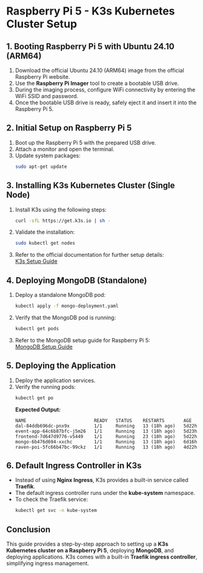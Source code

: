 # Raspberry Pi 5 - K3s Kubernetes Cluster Setup

## 1. Booting Raspberry Pi 5 with Ubuntu 24.10 (ARM64)
1. Download the official Ubuntu 24.10 (ARM64) image from the official Raspberry Pi website.
2. Use the **Raspberry Pi Imager** tool to create a bootable USB drive.
3. During the imaging process, configure WiFi connectivity by entering the WiFi SSID and password.
4. Once the bootable USB drive is ready, safely eject it and insert it into the Raspberry Pi 5.

## 2. Initial Setup on Raspberry Pi 5
1. Boot up the Raspberry Pi 5 with the prepared USB drive.
2. Attach a monitor and open the terminal.
3. Update system packages:
   ```sh
   sudo apt-get update
   ```

## 3. Installing K3s Kubernetes Cluster (Single Node)
1. Install K3s using the following steps:
   ```sh
   curl -sfL https://get.k3s.io | sh -
   ```
2. Validate the installation:
   ```sh
   sudo kubectl get nodes
   ```
3. Refer to the official documentation for further setup details:  
   [K3s Setup Guide](https://github.com/sprathmesh/k3ssetup-pratham.git)

## 4. Deploying MongoDB (Standalone)
1. Deploy a standalone MongoDB pod:
   ```sh
   kubectl apply -f mongo-deployment.yaml
   ```
2. Verify that the MongoDB pod is running:
   ```sh
   kubectl get pods
   ```
3. Refer to the MongoDB setup guide for Raspberry Pi 5:  
   [MongoDB Setup Guide](https://github.com/sprathmesh/pratham-rassberrypi5-mongo-setup.git)

## 5. Deploying the Application
1. Deploy the application services.
2. Verify the running pods:
   ```sh
   kubectl get po
   ```
   **Expected Output:**
   ```
   NAME                         READY   STATUS    RESTARTS       AGE
   dal-84ddb696dc-pnx9x         1/1     Running   13 (18h ago)   5d22h
   event-app-64c6b87bfc-j5m26   1/1     Running   13 (18h ago)   5d23h
   frontend-7d647d9776-v5449    1/1     Running   23 (18h ago)   5d22h
   mongo-6b476d694-xxchc        1/1     Running   13 (18h ago)   6d16h
   raven-poi-5fc66b47bc-99ckz   1/1     Running   13 (18h ago)   4d22h
   ```

## 6. Default Ingress Controller in K3s
- Instead of using **Nginx Ingress**, K3s provides a built-in service called **Traefik**.
- The default ingress controller runs under the **kube-system** namespace.
- To check the Traefik service:
   ```sh
   kubectl get svc -n kube-system
   ```

## Conclusion
This guide provides a step-by-step approach to setting up a **K3s Kubernetes cluster on a Raspberry Pi 5**, deploying **MongoDB**, and deploying applications. K3s comes with a built-in **Traefik ingress controller**, simplifying ingress management.

